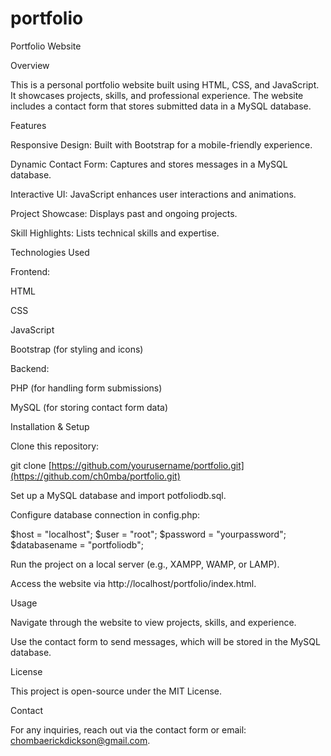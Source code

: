 # portfolio
Portfolio Website

Overview

This is a personal portfolio website built using HTML, CSS, and JavaScript. It showcases projects, skills, and professional experience. The website includes a contact form that stores submitted data in a MySQL database.

Features

Responsive Design: Built with Bootstrap for a mobile-friendly experience.

Dynamic Contact Form: Captures and stores messages in a MySQL database.

Interactive UI: JavaScript enhances user interactions and animations.

Project Showcase: Displays past and ongoing projects.

Skill Highlights: Lists technical skills and expertise.

Technologies Used

Frontend:

HTML

CSS

JavaScript

Bootstrap (for styling and icons)

Backend:

PHP (for handling form submissions)

MySQL (for storing contact form data)

Installation & Setup

Clone this repository:

git clone [https://github.com/yourusername/portfolio.git](https://github.com/ch0mba/portfolio.git)

Set up a MySQL database and import potfoliodb.sql.

Configure database connection in config.php:

$host = "localhost";
$user = "root";
$password = "yourpassword";
$databasename = "portfoliodb";

Run the project on a local server (e.g., XAMPP, WAMP, or LAMP).

Access the website via http://localhost/portfolio/index.html.

Usage

Navigate through the website to view projects, skills, and experience.

Use the contact form to send messages, which will be stored in the MySQL database.


License

This project is open-source under the MIT License.

Contact

For any inquiries, reach out via the contact form or email: chombaerickdickson@gmail.com.
